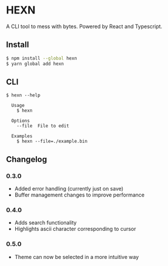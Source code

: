 # HEXN

A CLI tool to mess with bytes. Powered by React and Typescript.

## Install

```bash
$ npm install --global hexn
$ yarn global add hexn
```

## CLI

```
$ hexn --help

  Usage
    $ hexn

  Options
    --file  File to edit

  Examples
    $ hexn --file=./example.bin
```

## Changelog

### 0.3.0
- Added error handling (currently just on save)
- Buffer management changes to improve performance
### 0.4.0
- Adds search functionality
- Highlights ascii character corresponding to cursor
### 0.5.0
- Theme can now be selected in a more intuitive way
